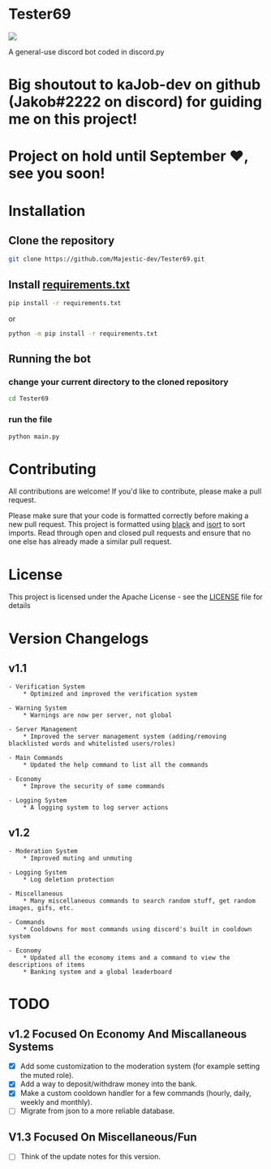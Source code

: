 # Tester69

[![](https://discord.com/api/guilds/733219077744754750/embed.png)](https://discord.gg/VsDDf8YKBV)

A general-use discord bot coded in discord.py

# Big shoutout to kaJob-dev on github (Jakob#2222 on discord) for guiding me on this project!

# Project on hold until September ❤️, see you soon!

# Installation

## Clone the repository
```bash
git clone https://github.com/Majestic-dev/Tester69.git
```

## Install [requirements.txt](requirements.txt)
```bash
pip install -r requirements.txt
```
or
```bash
python -m pip install -r requirements.txt
```

## Running the bot

### change your current directory to the cloned repository
```bash
cd Tester69
```

### run the file
```bash
python main.py
```

# Contributing 
All contributions are welcome! If you'd like to contribute, please make a pull request.

Please make sure that your code is formatted correctly before making a new pull request. This project is formatted using [black](https://black.readthedocs.io/en/stable/) and [isort](https://pycqa.github.io/isort/) to sort imports. Read through open and closed pull requests and ensure that no one else has already made a similar pull request. 

# License 
This project is licensed under the Apache License - see the [LICENSE](LICENSE) file for details

# Version Changelogs

## v1.1

    - Verification System
        * Optimized and improved the verification system
    
    - Warning System
        * Warnings are now per server, not global
    
    - Server Management
        * Improved the server management system (adding/removing blacklisted words and whitelisted users/roles)
    
    - Main Commands
        * Updated the help command to list all the commands

    - Economy
        * Improve the security of some commands
    
    - Logging System
        * A logging system to log server actions

## v1.2

    - Moderation System
        * Improved muting and unmuting

    - Logging System
        * Log deletion protection

    - Miscellaneous
        * Many miscellaneous commands to search random stuff, get random images, gifs, etc.

    - Commands
        * Cooldowns for most commands using discord's built in cooldown system

    - Economy
        * Updated all the economy items and a command to view the descriptions of items
        * Banking system and a global leaderboard

# TODO

## v1.2 Focused On Economy And Miscallaneous Systems

- [x] Add some customization to the moderation system (for example setting the muted role).
- [x] Add a way to deposit/withdraw money into the bank.
- [x] Make a custom cooldown handler for a few commands (hourly, daily, weekly and monthly).
- [ ] Migrate from json to a more reliable database.

## V1.3 Focused On Miscellaneous/Fun

- [ ] Think of the update notes for this version.